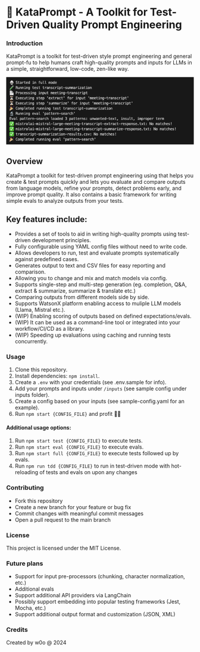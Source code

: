 # 🥋 KataPrompt - A Toolkit for Test-Driven Quality Prompt Engineering

### Introduction

KataPrompt is a toolkit for test-driven style prompt engineering and general prompt-fu to help humans craft high-quality prompts and inputs for LLMs in a simple, straightforward, low-code, zen-like way.

![Action shot](assets/sample_output.png)

## Overview

KataPrompt a toolkit for test-driven prompt engineering using that helps you create & test prompts quickly and lets you evaluate and compare outputs from language models, refine your prompts, detect problems early, and improve prompt quality.
It also contains a basic framework for writing simple evals to analyze outputs from your tests.

## Key features include:

* Provides a set of tools to aid in writing high-quality prompts using test-driven development principles.
* Fully configurable using YAML config files without need to write code.
* Allows developers to run, test and evaluate prompts systematically against predefined cases.
* Generates output to text and CSV files for easy reporting and comparison.
* Allowing you to change and mix and match models via config.
* Supports single-step and multi-step generation (eg. completion, Q&A, extract & summarize, summarize & translate etc.)
* Comparing outputs from different models side by side.
* Supports WatsonX platform enabling access to muliple LLM models (Llama, Mistral etc.).
* (WIP) Enabling scoring of outputs based on defined expectations/evals.
* (WIP) It can be used as a command-line tool or integrated into your workflow/CI/CD as a library.
* (WIP) Speeding up evaluations using caching and running tests concurrently.

### Usage

1. Clone this repository.
2. Install dependencies: `npm install`.
3. Create a `.env` with your credentials (see .env.sample for info).
4. Add your prompts and inputs under `/inputs` (see sample config under inputs folder).
5. Create a config based on your inputs (see sample-config.yaml for an example).
6. Run `npm start {CONFIG_FILE}` and profit 🥷💸

#### Additional usage options:
1. Run `npm start test {CONFIG_FILE}` to execute tests.
2. Run `npm start eval {CONFIG_FILE}` to execute evals.
3. Run `npm start full {CONFIG_FILE}` to execute tests followed up by evals.
4. Run `npm run tdd {CONFIG_FILE}` to run in test-driven mode with hot-reloading of tests and evals on upon any changes


### Contributing

*   Fork this repository
*   Create a new branch for your feature or bug fix
*   Commit changes with meaningful commit messages
*   Open a pull request to the main branch

### License

This project is licensed under the MIT License.


### Future plans
* Support for input pre-processors (chunking, character normalization, etc.)
* Additional evals
* Support additional API providers via LangChain
* Possibly support embedding into popular testing frameworks (Jest, Mocha, etc.)
* Support additional output format and customization (JSON, XML)

### Credits

Created by w0o @ 2024

